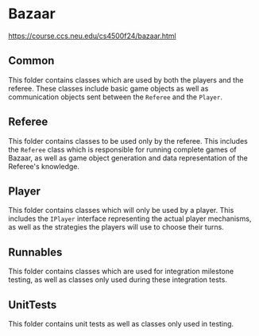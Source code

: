 # Bazaar
https://course.ccs.neu.edu/cs4500f24/bazaar.html

## Common
This folder contains classes which are used by both the players and the referee. These classes include basic game 
objects as well as communication objects sent between the `Referee` and the `Player`.

## Referee
This folder contains classes to be used only by the referee. This includes the `Referee` class which is responsible for 
running complete games of Bazaar, as well as game object generation and data representation of the Referee's knowledge.

## Player
This folder contains classes which will only be used by a player. This includes the `IPlayer` interface representing the 
actual player mechanisms, as well as the strategies the players will use to choose their turns.

## Runnables
This folder contains classes which are used for integration milestone testing, as well as classes only used during these
integration tests.

## UnitTests
This folder contains unit tests as well as classes only used in testing.